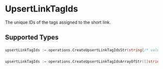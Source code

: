 # UpsertLinkTagIds

The unique IDs of the tags assigned to the short link.


## Supported Types

### 

```go
upsertLinkTagIds := operations.CreateUpsertLinkTagIdsStr(string{/* values here */})
```

### 

```go
upsertLinkTagIds := operations.CreateUpsertLinkTagIdsArrayOfStr([]string{/* values here */})
```

